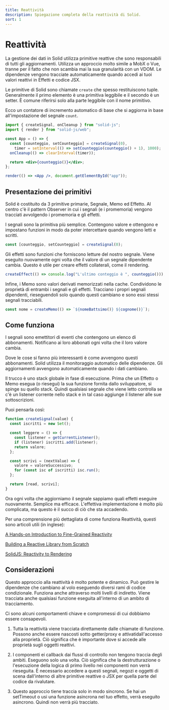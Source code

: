 ```yaml
---
title: Reattività
description: Spiegazione completa della reattività di Solid.
sort: 1
---
```


# Reattività

La gestione dei dati in Solid utilizza primitive reattive che sono responsabili di tutti gli aggiornamenti. Utilizza un approccio molto simile a MobX o Vue, tranne per il fatto che non scambia mai la sua granularità con un VDOM. Le dipendenze vengono tracciate automaticamente quando accedi ai tuoi valori reattivi in Effetti e codice JSX.

Le primitive di Solid sono chiamate `create` che spesso restituiscono tuple. Generalmente il primo elemento è una primitiva leggibile e il secondo è un setter. È comune riferirsi solo alla parte leggibile con il nome primitivo.

Ecco un contatore di incremento automatico di base che si aggiorna in base all'impostazione del segnale `count`.

```jsx
import { createSignal, onCleanup } from "solid-js";
import { render } from "solid-js/web";

const App = () => {
  const [counteggio, setCounteggio] = createSignal(0),
    timer = setInterval(() => setCounteggio(counteggio() + 1), 1000);
  onCleanup(() => clearInterval(timer));

  return <div>{counteggio()}</div>;
};

render(() => <App />, document.getElementById("app"));
```

## Presentazione dei primitivi

Solid è costituito da 3 primitive primarie, Segnale, Memo ed Effetto. Al centro c'è il pattern Observer in cui i segnali (e i promemoria) vengono tracciati avvolgendo i promemoria e gli effetti.

I segnali sono la primitiva più semplice. Contengono valore e ottengono e impostano funzioni in modo da poter intercettare quando vengono letti e scritti.

```js
const [counteggio, setCounteggio] = createSignal(0);
```

Gli effetti sono funzioni che forniscono letture del nostro segnale. Viene eseguito nuovamente ogni volta che il valore di un segnale dipendente cambia. Questo è utile per creare effetti collaterali, come il rendering.

```js
createEffect(() => console.log("L'ultimo conteggio è ", counteggio()));
```

Infine, i Memo sono valori derivati memorizzati nella cache. Condividono le proprietà di entrambi i segnali e gli effetti. Tracciano i propri segnali dipendenti, rieseguendoli solo quando questi cambiano e sono essi stessi segnali tracciabili.

```js
const nome = createMemo(() => `${nomeBattsimo()} ${cognome()}`);
```

## Come funziona

I segnali sono emettitori di eventi che contengono un elenco di abbonamenti. Notificano ai loro abbonati ogni volta che il loro valore cambia.

Dove le cose si fanno più interessanti è come avvengono questi abbonamenti. Solid utilizza il monitoraggio automatico delle dipendenze. Gli aggiornamenti avvengono automaticamente quando i dati cambiano.

Il trucco è uno stack globale in fase di esecuzione. Prima che un Effetto o Memo esegua (o riesegui) la sua funzione fornita dallo sviluppatore, si spinge su quello stack. Quindi qualsiasi segnale che viene letto controlla se c'è un listener corrente nello stack e in tal caso aggiunge il listener alle sue sottoscrizioni.

Puoi pensarla così:

```js
function createSignal(value) {
  const iscritti = new Set();

  const leggere = () => {
    const listener = getCurrentListener();
    if (listener) iscritti.add(listener);
    return valore;
  };

  const scrivi = (nextValue) => {
    valore = valoreSuccessivo;
    for (const isc of iscritti) isc.run();
  };

  return [read, scrivi];
}
```

Ora ogni volta che aggiorniamo il segnale sappiamo quali effetti eseguire nuovamente. Semplice ma efficace. L'effettiva implementazione è molto più complicata, ma questo è il succo di ciò che sta accadendo.

Per una comprensione più dettagliata di come funziona Reattività, questi sono articoli utili (in inglese):

[A Hands-on Introduction to Fine-Grained Reactivity](https://dev.to/ryansolid/a-hands-on-introduction-to-fine-grained-reactivity-3ndf)

[Building a Reactive Library from Scratch](https://dev.to/ryansolid/building-a-reactive-library-from-scratch-1i0p)

[SolidJS: Reactivity to Rendering](https://indepth.dev/posts/1289/solidjs-reactivity-to-rendering)

## Considerazioni

Questo approccio alla reattività è molto potente e dinamico. Può gestire le dipendenze che cambiano al volo eseguendo diversi rami di codice condizionale. Funziona anche attraverso molti livelli di indiretto. Viene tracciata anche qualsiasi funzione eseguita all'interno di un ambito di tracciamento.

Ci sono alcuni comportamenti chiave e compromessi di cui dobbiamo essere consapevoli.

1. Tutta la reattività viene tracciata direttamente dalle chiamate di funzione. Possono anche essere nascosti sotto getter/proxy e attivati ​​dall'accesso alla proprietà. Ciò significa che è importante dove si accede alle proprietà sugli oggetti reattivi.

2. I componenti ei callback dai flussi di controllo non tengono traccia degli ambiti. Eseguono solo una volta. Ciò significa che la destrutturazione o l'esecuzione della logica di primo livello nei componenti non verrà rieseguita. È necessario accedere a questi segnali, negozi e oggetti di scena dall'interno di altre primitive reattive o JSX per quella parte del codice da rivalutare.

3. Questo approccio tiene traccia solo in modo sincrono. Se hai un setTimeout o usi una funzione asincrona nel tuo effetto, verrà eseguito asincrono. Quindi non verrà più tracciato.
